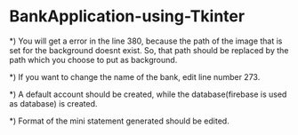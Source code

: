 # BankApplication-using-Tkinter
*) You will get a error in the line 380, because the path of the image that is set for the background doesnt exist.
So, that path should be replaced by the path which you choose to put as background.

*) If you want to change the name of the bank, edit line number 273.

*) A default account should be created, while the database(firebase is used as database) is created.

*) Format of the mini statement generated should be edited.
